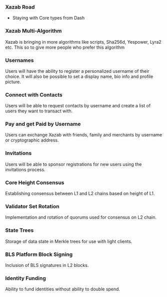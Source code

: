 ### Xazab Road

- Staying with Core types from Dash

### Xazab Multi-Algorithm

Xazab is bringing  in more algorithms like scripts, Sha256d, Yespower, Lyra2 etc. This so to give more people who prefer this algorithm

### Usernames
Users will have the ability to register a personalized username of their choice. It will also be possible to set a display name, bio info and profile picture.

### Connect with Contacts
Users will be able to request contacts by username and create a list of users they want to transact with.

### Pay and get Paid by Username
Users can exchange Xazab with friends, family and merchants by username or cryptographic address.

### Invitations
Users will be able to sponsor registrations for new users using the invitations process.

### Core Height Consensus
Establishing consensus between L1 and L2 chains based on height of L1.

### Validator Set Rotation
Implementation and rotation of quorums used for consensus on L2 chain.

### State Trees
Storage of data state in Merkle trees for use with light clients.

### BLS Platform Block Signing
Inclusion of BLS signatures in L2 blocks.

### Identity Funding
Ability to fund identities without ability to double spend.

